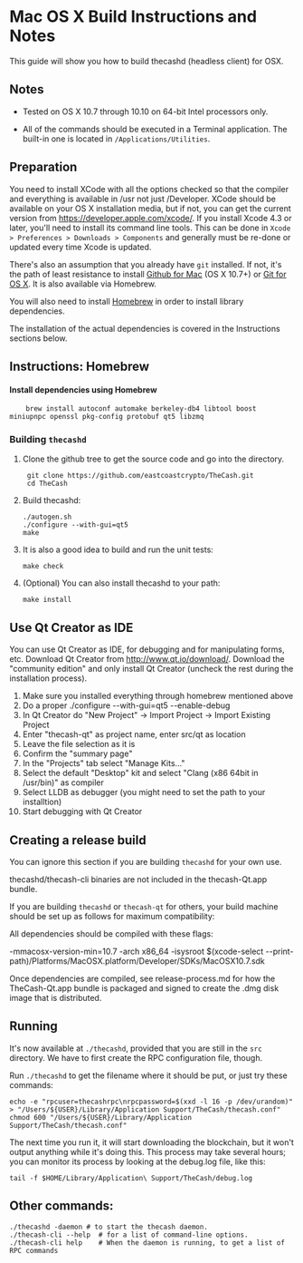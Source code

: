 Mac OS X Build Instructions and Notes
====================================
This guide will show you how to build thecashd (headless client) for OSX.

Notes
-----

* Tested on OS X 10.7 through 10.10 on 64-bit Intel processors only.

* All of the commands should be executed in a Terminal application. The
built-in one is located in `/Applications/Utilities`.

Preparation
-----------

You need to install XCode with all the options checked so that the compiler
and everything is available in /usr not just /Developer. XCode should be
available on your OS X installation media, but if not, you can get the
current version from https://developer.apple.com/xcode/. If you install
Xcode 4.3 or later, you'll need to install its command line tools. This can
be done in `Xcode > Preferences > Downloads > Components` and generally must
be re-done or updated every time Xcode is updated.

There's also an assumption that you already have `git` installed. If
not, it's the path of least resistance to install [Github for Mac](https://mac.github.com/)
(OS X 10.7+) or
[Git for OS X](https://code.google.com/p/git-osx-installer/). It is also
available via Homebrew.

You will also need to install [Homebrew](http://brew.sh) in order to install library
dependencies.

The installation of the actual dependencies is covered in the Instructions
sections below.

Instructions: Homebrew
----------------------

#### Install dependencies using Homebrew

        brew install autoconf automake berkeley-db4 libtool boost miniupnpc openssl pkg-config protobuf qt5 libzmq

### Building `thecashd`

1. Clone the github tree to get the source code and go into the directory.

        git clone https://github.com/eastcoastcrypto/TheCash.git
        cd TheCash

2.  Build thecashd:

        ./autogen.sh
        ./configure --with-gui=qt5
        make

3.  It is also a good idea to build and run the unit tests:

        make check

4.  (Optional) You can also install thecashd to your path:

        make install

Use Qt Creator as IDE
------------------------
You can use Qt Creator as IDE, for debugging and for manipulating forms, etc.
Download Qt Creator from http://www.qt.io/download/. Download the "community edition" and only install Qt Creator (uncheck the rest during the installation process).

1. Make sure you installed everything through homebrew mentioned above
2. Do a proper ./configure --with-gui=qt5 --enable-debug
3. In Qt Creator do "New Project" -> Import Project -> Import Existing Project
4. Enter "thecash-qt" as project name, enter src/qt as location
5. Leave the file selection as it is
6. Confirm the "summary page"
7. In the "Projects" tab select "Manage Kits..."
8. Select the default "Desktop" kit and select "Clang (x86 64bit in /usr/bin)" as compiler
9. Select LLDB as debugger (you might need to set the path to your installtion)
10. Start debugging with Qt Creator

Creating a release build
------------------------
You can ignore this section if you are building `thecashd` for your own use.

thecashd/thecash-cli binaries are not included in the thecash-Qt.app bundle.

If you are building `thecashd` or `thecash-qt` for others, your build machine should be set up
as follows for maximum compatibility:

All dependencies should be compiled with these flags:

 -mmacosx-version-min=10.7
 -arch x86_64
 -isysroot $(xcode-select --print-path)/Platforms/MacOSX.platform/Developer/SDKs/MacOSX10.7.sdk

Once dependencies are compiled, see release-process.md for how the TheCash-Qt.app
bundle is packaged and signed to create the .dmg disk image that is distributed.

Running
-------

It's now available at `./thecashd`, provided that you are still in the `src`
directory. We have to first create the RPC configuration file, though.

Run `./thecashd` to get the filename where it should be put, or just try these
commands:

    echo -e "rpcuser=thecashrpc\nrpcpassword=$(xxd -l 16 -p /dev/urandom)" > "/Users/${USER}/Library/Application Support/TheCash/thecash.conf"
    chmod 600 "/Users/${USER}/Library/Application Support/TheCash/thecash.conf"

The next time you run it, it will start downloading the blockchain, but it won't
output anything while it's doing this. This process may take several hours;
you can monitor its process by looking at the debug.log file, like this:

    tail -f $HOME/Library/Application\ Support/TheCash/debug.log

Other commands:
-------

    ./thecashd -daemon # to start the thecash daemon.
    ./thecash-cli --help  # for a list of command-line options.
    ./thecash-cli help    # When the daemon is running, to get a list of RPC commands
